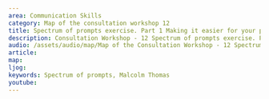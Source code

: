 ```yaml
---
area: Communication Skills
category: Map of the consultation workshop 12
title: Spectrum of prompts exercise. Part 1 Making it easier for your patient to give information in a more timely way
description: Consultation Workshop - 12 Spectrum of prompts exercise. Part 1 Making it easier for your patient to give information in a more timely way
audio: /assets/audio/map/Map of the Consultation Workshop - 12 Spectrum of prompts exercise. Part 1 Making it easier for your patient to give information in a more timely way. Malcolm - MQ.mp3
article: 
map:
ljog:  
keywords: Spectrum of prompts, Malcolm Thomas
youtube: 
--- 
```

